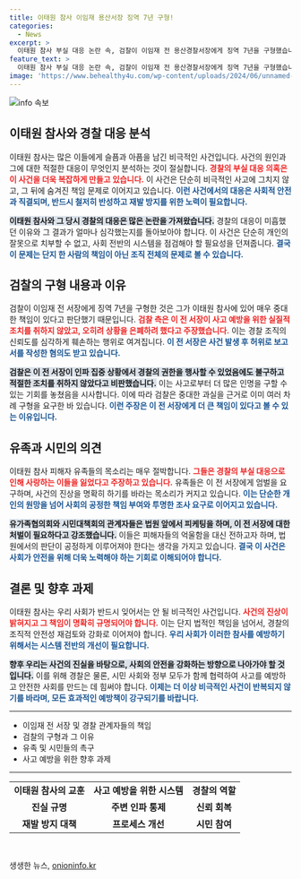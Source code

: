 ```yaml
---
title: 이태원 참사 이임재 용산서장 징역 7년 구형!
categories:
  - News
excerpt: >
  이태원 참사 부실 대응 논란 속, 검찰이 이임재 전 용산경찰서장에게 징역 7년을 구형했습니다. 검찰은 가장 큰 책임이 있다며 강력 처벌을 요구했으며, 유가족들은 엄벌을 촉구하고 있습니다. 판결은 9월 30일에 진행됩니다.
feature_text: >
  이태원 참사 부실 대응 논란 속, 검찰이 이임재 전 용산경찰서장에게 징역 7년을 구형했습니다. 검찰은 가장 큰 책임이 있다며 강력 처벌을 요구했으며, 유가족들은 엄벌을 촉구하고 있습니다. 판결은 9월 30일에 진행됩니다.
image: 'https://www.behealthy4u.com/wp-content/uploads/2024/06/unnamed-file.png'
---
```


<p><img src="https://www.behealthy4u.com/wp-content/uploads/2024/06/unnamed-file.png" alt="info 속보" /></p>

<h2 data-ke-size="size26">이태원 참사와 경찰 대응 분석</h2>

<p data-ke-size="size16">이태원 참사는 많은 이들에게 슬픔과 아픔을 남긴 비극적인 사건입니다. 사건의 원인과 그에 대한 적절한 대응이 무엇인지 분석하는 것이 절실합니다. <b><span style="color: #ee2323;">경찰의 부실 대응 의혹은 이 사건을 더욱 복잡하게 만들고 있습니다.</span></b> 이 사건은 단순히 비극적인 사고에 그치지 않고, 그 뒤에 숨겨진 책임 문제로 이어지고 있습니다. <b><span style="color: #1a5490;">이런 사건에서의 대응은 사회적 안전과 직결되며, 반드시 철저히 반성하고 재발 방지를 위한 노력이 필요합니다.</span></b></p>

<p data-ke-size="size16"><b><span style="background-color: #21538527;">이태원 참사와 그 당시 경찰의 대응은 많은 논란을 가져왔습니다.</span></b> 경찰의 대응이 미흡했던 이유와 그 결과가 얼마나 심각했는지를 돌아보아야 합니다. 이 사건은 단순히 개인의 잘못으로 치부할 수 없고, 사회 전반의 시스템을 점검해야 할 필요성을 던져줍니다. <b><span style="color: #1a5490;">결국 이 문제는 단지 한 사람의 책임이 아닌 조직 전체의 문제로 볼 수 있습니다.</span></b></p>

<h2 data-ke-size="size26">검찰의 구형 내용과 이유</h2>

<p data-ke-size="size16">검찰이 이임재 전 서장에게 징역 7년을 구형한 것은 그가 이태원 참사에 있어 매우 중대한 책임이 있다고 판단했기 때문입니다. <b><span style="color: #ee2323;">검찰 측은 이 전 서장이 사고 예방을 위한 실질적 조치를 취하지 않았고, 오히려 상황을 은폐하려 했다고 주장했습니다.</span></b> 이는 경찰 조직의 신뢰도를 심각하게 훼손하는 행위로 여겨집니다. <b><span style="color: #1a5490;">이 전 서장은 사건 발생 후 허위로 보고서를 작성한 혐의도 받고 있습니다.</span></b></p>

<p data-ke-size="size16"><b><span style="background-color: #21538527;">검찰은 이 전 서장이 인파 집중 상황에서 경찰의 권한을 행사할 수 있었음에도 불구하고 적절한 조치를 취하지 않았다고 비판했습니다.</span></b> 이는 사고로부터 더 많은 인명을 구할 수 있는 기회를 놓쳤음을 시사합니다. 이에 따라 검찰은 중대한 과실을 근거로 이미 여러 차례 구형을 요구한 바 있습니다. <b><span style="color: #1a5490;">이런 주장은 이 전 서장에게 더 큰 책임이 있다고 볼 수 있는 이유입니다.</span></b></p>

<h2 data-ke-size="size26">유족과 시민의 의견</h2>

<p data-ke-size="size16">이태원 참사 피해자 유족들의 목소리는 매우 절박합니다. <b><span style="color: #ee2323;">그들은 경찰의 부실 대응으로 인해 사랑하는 이들을 잃었다고 주장하고 있습니다.</span></b> 유족들은 이 전 서장에게 엄벌을 요구하며, 사건의 진상을 명확히 하기를 바라는 목소리가 커지고 있습니다. <b><span style="color: #1a5490;">이는 단순한 개인의 원망을 넘어 사회의 공정한 책임 부여와 투명한 조사 요구로 이어지고 있습니다.</span></b></p>

<p data-ke-size="size16"><b><span style="background-color: #21538527;">유가족협의회와 시민대책회의 관계자들은 법원 앞에서 피케팅을 하며, 이 전 서장에 대한 처벌이 필요하다고 강조했습니다.</span></b> 이들은 피해자들의 억울함을 대신 전하고자 하며, 법원에서의 판단이 공정하게 이루어져야 한다는 생각을 가지고 있습니다. <b><span style="color: #1a5490;">결국 이 사건은 사회가 안전을 위해 더욱 노력해야 하는 기회로 이해되어야 합니다.</span></b></p>

<h2 data-ke-size="size26">결론 및 향후 과제</h2>

<p data-ke-size="size16">이태원 참사는 우리 사회가 반드시 잊어서는 안 될 비극적인 사건입니다. <b><span style="color: #ee2323;">사건의 진상이 밝혀지고 그 책임이 명확히 규명되어야 합니다.</span></b> 이는 단지 법적인 책임을 넘어서, 경찰의 조직적 안전성 재검토와 강화로 이어져야 합니다. <b><span style="color: #1a5490;">우리 사회가 이러한 참사를 예방하기 위해서는 시스템 전반의 개선이 필요합니다.</span></b></p>

<p data-ke-size="size16"><b><span style="background-color: #21538527;">향후 우리는 사건의 진실을 바탕으로, 사회의 안전을 강화하는 방향으로 나아가야 할 것입니다.</span></b> 이를 위해 경찰은 물론, 시민 사회와 정부 모두가 함께 협력하여 사고를 예방하고 안전한 사회를 만드는 데 힘써야 합니다. <b><span style="color: #1a5490;">이제는 더 이상 비극적인 사건이 반복되지 않기를 바라며, 모든 효과적인 예방책이 강구되기를 바랍니다.</span></b></p>

<hr>

<ul>
<li>이임재 전 서장 및 경찰 관계자들의 책임</li>
<li>검찰의 구형과 그 이유</li>
<li>유족 및 시민들의 촉구</li>
<li>사고 예방을 위한 향후 과제</li>
</ul>

<hr>

<table>
<tr>
<td style="text-align: center; height: 17px;"><b>이태원 참사의 교훈</b></td>
<td style="text-align: center; height: 17px;"><b>사고 예방을 위한 시스템</b></td>
<td style="text-align: center; height: 17px;"><b>경찰의 역할</b></td>
</tr>
<tr>
<td style="text-align: center; height: 17px;"><b>진실 규명</b></td>
<td style="text-align: center; height: 17px;"><b>주변 인파 통제</b></td>
<td style="text-align: center; height: 17px;"><b>신뢰 회복</b></td>
</tr>
<tr>
<td style="text-align: center; height: 17px;"><b>재발 방지 대책</b></td>
<td style="text-align: center; height: 17px;"><b>프로세스 개선</b></td>
<td style="text-align: center; height: 17px;"><b>시민 참여</b></td>
</tr>
</table>

<p data-ke-size="size16">&nbsp;</p>
생생한 뉴스, <a href="https://onioninfo.kr" rel="dofollow">onioninfo.kr</a>


